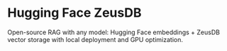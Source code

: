 ﻿# Hugging Face ZeusDB

Open-source RAG with any model: Hugging Face embeddings + ZeusDB vector storage with local deployment and GPU optimization.